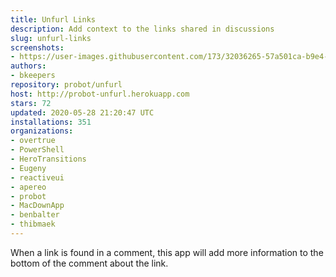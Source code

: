```yaml
---
title: Unfurl Links
description: Add context to the links shared in discussions
slug: unfurl-links
screenshots:
- https://user-images.githubusercontent.com/173/32036265-57a501ca-b9e4-11e7-9db3-52374fb7290c.png
authors:
- bkeepers
repository: probot/unfurl
host: http://probot-unfurl.herokuapp.com
stars: 72
updated: 2020-05-28 21:20:47 UTC
installations: 351
organizations:
- overtrue
- PowerShell
- HeroTransitions
- Eugeny
- reactiveui
- apereo
- probot
- MacDownApp
- benbalter
- thibmaek
---
```


When a link is found in a comment, this app will add more information to the bottom of the comment about the link.
